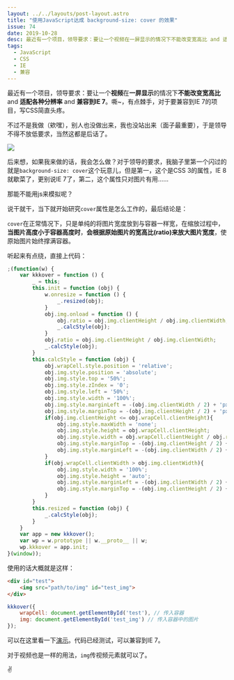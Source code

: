 ```yaml
---
layout: ../../layouts/post-layout.astro
title: "使用JavaScript达成 background-size: cover 的效果"
issue: 74
date: 2019-10-28
desc: 最近有一个项目，领导要求：要让一个视频在一屏显示的情况下不能改变宽高比 and 适配各种分辨率 and 兼容到IE 7。嘶~，有点棘手，对于要兼容到IE 7的项目，写CSS简直头疼。
tags: 
  - JavaScript
  - CSS
  - IE
  - 兼容
---
```


最近有一个项目，领导要求：要让一个**视频**在**一屏显示**的情况下**不能改变宽高比** and **适配各种分辨率** and **兼容到IE 7**。嘶~，有点棘手，对于要兼容到IE 7的项目，写CSS简直头疼。

不过不是我做（欸嘿），别人也没做出来，我也没站出来（面子最重要），于是领导不得不放低要求，当然这都是后话了。

 ![](https://blog-r2.jw1.dev/p_assets/201910/zhazha.jpg)

后来想，如果我来做的话，我会怎么做？对于领导的要求，我脑子里第一个闪过的就是`background-size: cover`这个玩意儿，但是第一，这个是CSS 3的属性，IE 8就歇菜了，更别说IE 7了，第二，这个属性只对图片有用......

那能不能用js来模拟呢？

说干就干，当下就开始研究`cover`属性是怎么工作的，最后结论是：

`cover`在正常情况下，只是单纯的将图片宽度放到与容器一样宽，在缩放过程中，**当图片高度小于容器高度时**，**会根据原始图片的宽高比(ratio)来放大图片宽度**，使原始图片始终撑满容器。

听起来有点绕，直接上代码：

```javascript
;(function(w) {
    var kkkover = function () {
        _ = this;
        this.init = function (obj) {
            w.onresize = function () {
                _.resized(obj);
            }
            obj.img.onload = function () {
                obj.ratio = obj.img.clientHeight / obj.img.clientWidth;
                _.calcStyle(obj);
            }
            obj.ratio = obj.img.clientHeight / obj.img.clientWidth;
            _.calcStyle(obj);
        }
        this.calcStyle = function (obj) {
            obj.wrapCell.style.position = 'relative';
            obj.img.style.position = 'absolute';
            obj.img.style.top = '50%';
            obj.img.style.zIndex = '0';
            obj.img.style.left = '50%';
            obj.img.style.width = '100%';
            obj.img.style.marginLeft = -(obj.img.clientWidth / 2) + 'px';
            obj.img.style.marginTop = -(obj.img.clientHeight / 2) + 'px';
            if(obj.img.clientHeight <= obj.wrapCell.clientHeight){
                obj.img.style.maxWidth = 'none';
                obj.img.style.height = obj.wrapCell.clientHeight;
                obj.img.style.width = obj.wrapCell.clientHeight / obj.ratio + 'px';
                obj.img.style.marginTop = -(obj.img.clientHeight / 2) + 'px'
                obj.img.style.marginLeft = -(obj.img.clientWidth / 2) + 'px';
            }
            if(obj.wrapCell.clientWidth > obj.img.clientWidth){
                obj.img.style.width = '100%';
                obj.img.style.height = 'auto';
                obj.img.style.marginLeft = -(obj.img.clientWidth / 2) + 'px';
                obj.img.style.marginTop = -(obj.img.clientHeight / 2) + 'px';
            }
        }
        this.resized = function (obj) {
            _.calcStyle(obj);
        }
    }
    var app = new kkkover();
    var wp = w.prototype || w.__proto__ || w;
    wp.kkkover = app.init;
}(window));
```

使用的话大概就是这样：

```html
<div id="test">
    <img src="path/to/img" id="test_img">
</div>
```

```javascript
kkkover({
    wrapCell: document.getElementById('test'), // 传入容器
    img: document.getElementById('test_img') // 传入容器中的图片
});
```

可以在这里看一下[演示](/p_assets/201910/a03_demo/)。代码已经测试，可以兼容到IE 7。

对于视频也是一样的用法，`img`传视频元素就可以了。

✌

